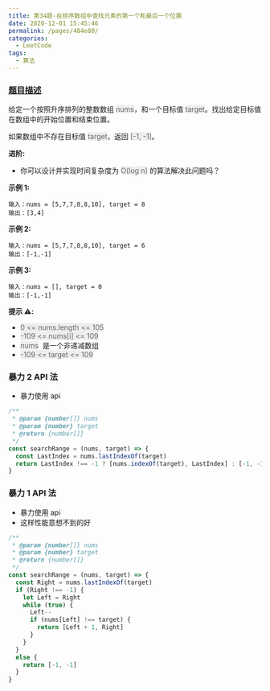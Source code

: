```yaml
---
title: 第34题-在排序数组中查找元素的第一个和最后一个位置
date: 2020-12-01 15:45:46
permalink: /pages/484e80/
categories:
  - LeetCode
tags:
  - 算法
---
```


### [题目描述](https://leetcode-cn.com/problems/find-first-and-last-position-of-element-in-sorted-array/)

给定一个按照升序排列的整数数组 <font style="background: #eee; color: #666;">nums</font>，和一个目标值 <font style="background: #eee; color: #666;">target</font>。找出给定目标值在数组中的开始位置和结束位置。

如果数组中不存在目标值 <font style="background: #eee; color: #666;">target</font>，返回 <font style="background: #eee; color: #666;">[-1, -1]</font>。

**进阶:**

- 你可以设计并实现时间复杂度为 <font style="background: #eee; color: #666;">O(log n)</font> 的算法解决此问题吗？

**示例 1:**

```
输入：nums = [5,7,7,8,8,10], target = 8
输出：[3,4]
```

<!-- more -->

**示例 2:**

```
输入：nums = [5,7,7,8,8,10], target = 6
输出：[-1,-1]
```

**示例 3:**

```
输入：nums = [], target = 0
输出：[-1,-1]
```

**提示 ⚠️:**

- <font style="background: #eee; color: #666;">0 <= nums.length <= 105</font>
- <font style="background: #eee; color: #666;">-109 <= nums[i] <= 109</font>
- <font style="background: #eee; color: #666;">nums</font>  是一个非递减数组
- <font style="background: #eee; color: #666;">-109 <= target <= 109</font>

### 暴力 2 API 法

- 暴力使用 api

```JavaScript
/**
 * @param {number[]} nums
 * @param {number} target
 * @return {number[]}
 */
const searchRange = (nums, target) => {
  const LastIndex = nums.lastIndexOf(target)
  return LastIndex !== -1 ? [nums.indexOf(target), LastIndex] : [-1, -1]
}
```

### 暴力 1 API 法

- 暴力使用 api
- 这样性能意想不到的好

```JavaScript
/**
 * @param {number[]} nums
 * @param {number} target
 * @return {number[]}
 */
const searchRange = (nums, target) => {
  const Right = nums.lastIndexOf(target)
  if (Right !== -1) {
    let Left = Right
    while (true) {
      Left--
      if (nums[Left] !== target) {
        return [Left + 1, Right]
      }
    }
  }
  else {
    return [-1, -1]
  }
}
```
